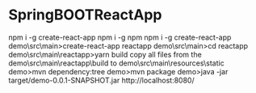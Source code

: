 # SpringBOOTReactApp


npm i -g create-react-app
npm i -g npm
npm i -g create-react-app
demo\src\main>create-react-app reactapp
demo\src\main>cd reactapp
demo\src\main\reactapp>yarn build
copy all files from the demo\src\main\reactapp\build to demo\src\main\resources\static
demo>mvn dependency:tree
demo>mvn package
demo>java -jar target/demo-0.0.1-SNAPSHOT.jar
http://localhost:8080/

